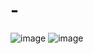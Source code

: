 # -
![image](https://user-images.githubusercontent.com/62868194/78056349-ce3b9c80-73a6-11ea-9594-0c920569b62e.png)
![image](https://user-images.githubusercontent.com/62868194/78056408-e6132080-73a6-11ea-8d0d-1ec1b4de536f.png)
